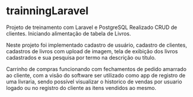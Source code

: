 # trainningLaravel
Projeto de treinamento com Laravel e PostgreSQL
Realizado CRUD de clientes.
Iniciando alimentação de tabela de Livros.

Neste projeto foi implementado cadastro de usuário,  cadastro de clientes, cadastros de livros com upload de imagem, tela de exibição dos livros cadastrados e sua pesquisa por termo na descrição ou título.

Carrinho de compras funcionando com fechamentos de pedido amarrado ao cliente, com a visão do software ser utilizado como app de registro de uma livraria, sendo possível visualizar o historico de vendas por usuario logado ou no registro do cliente as itens vendidos ao mesmo.
